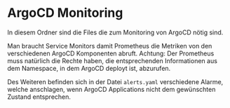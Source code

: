 # ArgoCD Monitoring

In diesem Ordner sind die Files die zum Monitoring von ArgoCD nötig sind.

Man braucht Service Monitors damit Prometheus die Metriken von den verschiedenen ArgoCD Komponenten abruft.
Achtung: Der Prometheus muss natürlich die Rechte haben, die entsprechenden Informationen aus dem Namespace, in dem ArgoCD deployt ist, abzurufen.


Des Weiteren befinden sich in der Datei `alerts.yaml` verschiedene Alarme, welche anschlagen, wenn ArgoCD Applications nicht dem gewünschten Zustand entsprechen.